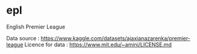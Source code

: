 # epl
English Premier League

Data source : https://www.kaggle.com/datasets/ajaxianazarenka/premier-league
Licence for data : https://www.mit.edu/~amini/LICENSE.md
